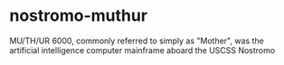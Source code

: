 # nostromo-muthur
MU/TH/UR 6000, commonly referred to simply as "Mother", was the artificial intelligence computer mainframe aboard the USCSS Nostromo
